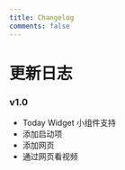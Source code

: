 ```yaml
---
title: Changelog
comments: false
---
```

# 更新日志
### v1.0 

* Today Widget 小组件支持
* 添加启动项
* 添加网页
* 通过网页看视频